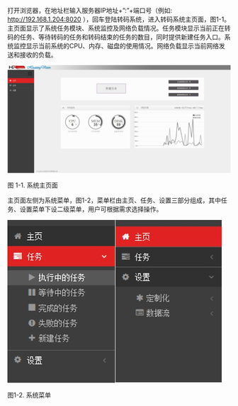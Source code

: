 打开浏览器，在地址栏输入服务器IP地址+”:”+端口号（例如: http://192.168.1.204:8020 ），回车登陆转码系统，进入转码系统主页面，图1-1。主页面显示了系统任务模块、系统监控及网络负载情况。任务模块显示当前正在转码的任务、等待转码的任务和转码结束的任务的数目，同时提供新建任务入口。系统监控显示当前系统的CPU、内存、磁盘的使用情况。网络负载显示当前网络发送和接收的负载。 

![](/assets/1-1.jpg)

图 1-1. 系统主页面

主页面左侧为系统菜单，图1-2，菜单栏由主页、任务、设置三部分组成，其中任务、设置菜单下设二级菜单，用户可根据需求选择操作。

![](/assets/1-2.jpg)

图1-2. 系统菜单

